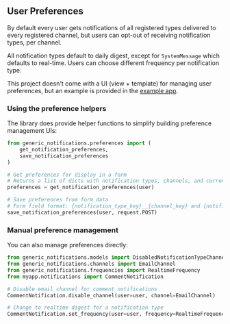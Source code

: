 ## User Preferences

By default every user gets notifications of all registered types delivered to every registered channel, but users can opt-out of receiving notification types, per channel.

All notification types default to daily digest, except for `SystemMessage` which defaults to real-time. Users can choose different frequency per notification type.

This project doesn't come with a UI (view + template) for managing user preferences, but an example is provided in the [example app](#example-app).

### Using the preference helpers

The library does provide helper functions to simplify building preference management UIs:

```python
from generic_notifications.preferences import (
    get_notification_preferences,
    save_notification_preferences
)

# Get preferences for display in a form
# Returns a list of dicts with notification types, channels, and current settings
preferences = get_notification_preferences(user)

# Save preferences from form data
# Form field format: {notification_type_key}__{channel_key} and {notification_type_key}__frequency
save_notification_preferences(user, request.POST)
```

### Manual preference management

You can also manage preferences directly:

```python
from generic_notifications.models import DisabledNotificationTypeChannel, NotificationFrequency
from generic_notifications.channels import EmailChannel
from generic_notifications.frequencies import RealtimeFrequency
from myapp.notifications import CommentNotification

# Disable email channel for comment notifications
CommentNotification.disable_channel(user=user, channel=EmailChannel)

# Change to realtime digest for a notification type
CommentNotification.set_frequency(user=user, frequency=RealtimeFrequency)
```
